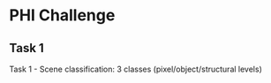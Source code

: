 # PHI Challenge

## Task 1

Task 1 - Scene classification: 3 classes (pixel/object/structural levels)

